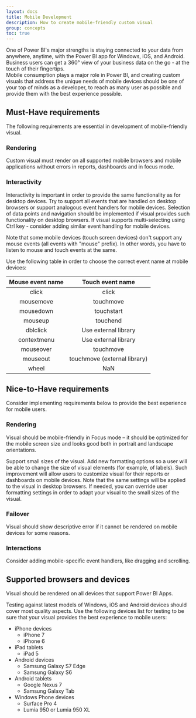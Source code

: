 ```yaml
---
layout: docs
title: Mobile Development
description: How to create mobile-friendly custom visual
group: concepts
toc: true
---
```


One of Power BI's major strengths is staying connected to your data from anywhere, anytime, with the Power BI app for Windows, iOS, and Android. Business users can get a 360° view of your business data on the go - at the touch of their fingertips.  
Mobile consumption plays a major role in Power BI, and creating custom visuals that address the unique needs of mobile devices should be one of your top of minds as a developer, to reach as many user as possible and provide them with the best experience possible.

## Must-Have requirements
The following requirements are essential in development of mobile-friendly visual.

### Rendering
Custom visual must render on all supported mobile browsers and mobile applications without errors in reports, dashboards and in focus mode. 

### Interactivity
Interactivity is important in order to provide the same functionality as for desktop devices. Try to support all events that are handled on desktop browsers or support analogous event handlers for mobile devices. Selection of data points and navigation should be implemented if visual provides such functionality on desktop browsers. If visual supports multi-selecting using Ctrl key - consider adding similar event handling for mobile devices.

Note that some mobile devices (touch screen devices) don't support any mouse events (all events with "mouse" prefix). In other words, you have to listen to mouse and touch events at the same.

Use the following table in order to choose the correct event name at mobile devices:

| Mouse event name | Touch event name |
|:----------------:|:----------------:|
| click | click |
| mousemove | touchmove |
| mousedown | touchstart |
| mouseup | touchend |
| dblclick | Use external library |
| contextmenu | Use external library |
| mouseover | touchmove |
| mouseout | touchmove (external library) |
| wheel | NaN |

## Nice-to-Have requirements
Consider implementing requirements below to provide the best experience for mobile users.

### Rendering
Visual should be mobile-friendly in Focus mode – it should be optimized for the mobile screen size and looks good both in portrait and landscape orientations. 

Support small sizes of the visual.  Add new formatting options so a user will be able to change the size of visual elements (for example, of labels). Such improvement will allow users to customize visual for their reports or dashboards on mobile devices. Note that the same settings will be applied to the visual in desktop browsers. If needed, you can override user formatting settings in order to adapt your visual to the small sizes of the visual.

### Failover
Visual should show descriptive error if it cannot be rendered on mobile devices for some reasons.

### Interactions
Consider adding mobile-specific event handlers, like dragging and scrolling.

## Supported browsers and devices
Visual should be rendered on all devices that support Power BI Apps. 

Testing against latest models of Windows, iOS and Android devices should cover most quality aspects. Use the following devices list for testing to be sure that your visual provides the best experience to mobile users:

*	iPhone devices
    *	iPhone 7
    * iPhone 6
*	iPad tablets
    *	iPad 5
*	Android devices
    *	Samsung Galaxy S7 Edge
    *	Samsung Galaxy S6
*	Android tablets
    *	Google Nexus 7
    *	Samsung Galaxy Tab
*	Windows Phone devices
    *	Surface Pro 4
    * Lumia 950 or Lumia 950 XL